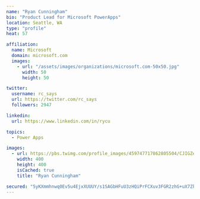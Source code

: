 ```yaml
---
name: "Ryan Cunningham"
bio: "Product Lead for Microsoft PowerApps"
location: Seattle, WA
type: "profile"
heat: 57

affiliation:
  name: Microsoft
  domain: microsoft.com
  images:
    - url: "/assets/images/organizations/microsoft.com-50x50.jpg"
      width: 50
      height: 50

twitter:
  username: rc_says
  url: https://twitter.com/rc_says
  followers: 2947

linkedin:
  url: https://www.linkedin.com/in/rycu

topics:
  - Power Apps

images:
  - url: https://pbs.twimg.com/profile_images/459747717862805504/CJIGZejd_400x400.png
    width: 400
    height: 400
    isCached: true
    title: "Ryan Cunningham"

secured: "5yKXmmhnwq0Ev5u4EjxXUUUY/s1SAGbHFuU3zHQiPrFCXuv3FGR2zhG+uX7ZkP/l3qwDy7LQhaQ5abTAnueT601XnrnW/7HPymKcKRDhgCOVq2ZsPqz5wBrHig6z41QAW3jusISpEyjBT0/cFnDKL4SvKAWZUaaUbkW33FLPmZHcEVcR2nXLhQu3f0gcqOANSDbC2at2wYK+UR+ZjwGzkfe/0qm3tjhw7YfhGmg0XKzBxgEVdb/F6dvVRebrFHHKUXocuI7VPMsoNpXt6cRBCJ+hp7gg7BTU+s65gTSw2sWNTTs+7Oh0OFTj+OLXCcdLFF+e3jsA7aB6hEQ69Icdoi+Q9vDORTnOxIqI1JMC/8e7SZJ2m0yRXhD9uS8CKXWiUR9ExwHRgEn1VuIcFupNsCOF/DuK2aXk2CX8QAKsBis=;kGOD66tb7pkqrxADYG5cUA=="
---
```


